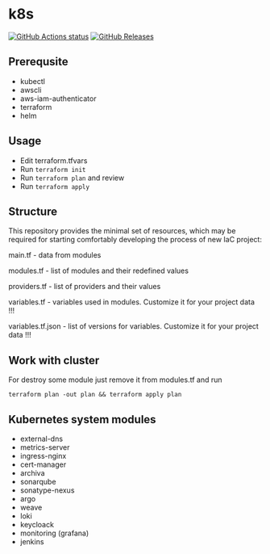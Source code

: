 # k8s

[![GitHub Actions status](https://github.com/timurgaleev/terraform-eks-env-workshop/workflows/Build-Push/badge.svg)](https://github.com/timurgaleev/terraform-eks-env-workshop/actions)
[![GitHub Releases](https://img.shields.io/github/release/timurgaleev/terraform-eks-env-workshop.svg)](https://github.com/timurgaleev/terraform-eks-env-workshop/releases)

## Prerequsite

- kubectl
- awscli
- aws-iam-authenticator 
- terraform
- helm

## Usage
- Edit terraform.tfvars
- Run `terraform init`
- Run `terraform plan` and review
- Run `terraform apply`


## Structure
This repository provides the minimal set of resources, which may be required for starting comfortably developing the process of new IaC project:

  main.tf - data from modules

  modules.tf - list of modules and their redefined values

  providers.tf - list of providers and their values

  variables.tf - variables used in modules. Customize it for your project data !!!

  variables.tf.json - list of versions for variables. Customize it for your project data !!!

## Work with cluster

For destroy some module just remove it from modules.tf and run 

`terraform plan -out plan && terraform apply plan`

## Kubernetes system modules

- external-dns
- metrics-server
- ingress-nginx
- cert-manager
- archiva
- sonarqube
- sonatype-nexus
- argo
- weave
- loki
- keycloack
- monitoring (grafana)
- jenkins 
